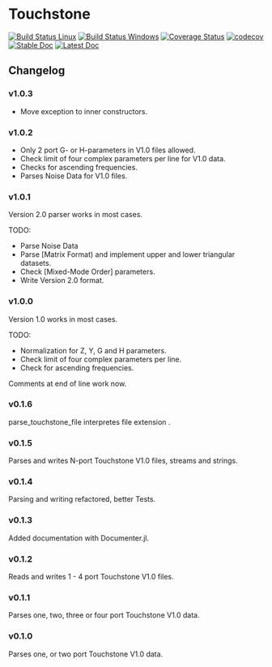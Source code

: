 # Touchstone

[![Build Status Linux](https://travis-ci.org/mpichl87/Touchstone.jl.svg?branch=master)](https://travis-ci.org/mpichl87/Touchstone.jl)
[![Build Status Windows](https://ci.appveyor.com/api/projects/status/github/mpichl87/Touchstone.jl?svg=true)](https://ci.appveyor.com/project/mpichl87/touchstone-jl?svg=true)
[![Coverage Status](https://coveralls.io/repos/github/mpichl87/Touchstone.jl/badge.svg?branch=master)](https://coveralls.io/github/mpichl87/Touchstone.jl?branch=master)
[![codecov](https://codecov.io/gh/mpichl87/Touchstone.jl/branch/master/graph/badge.svg)](https://codecov.io/gh/mpichl87/Touchstone.jl)
[![Stable Doc](https://img.shields.io/badge/docs-stable-blue.svg)](https://mpichl87.github.io/Touchstone.jl/stable)
[![Latest Doc](https://img.shields.io/badge/docs-latest-blue.svg)](https://mpichl87.github.io/Touchstone.jl/latest)


## Changelog

### v1.0.3

- Move exception to inner constructors.


### v1.0.2

- Only 2 port G- or H-parameters in V1.0 files allowed.
- Check limit of four complex parameters per line for V1.0 data.
- Checks for ascending frequencies.
- Parses Noise Data for V1.0 files.

### v1.0.1

Version 2.0 parser works in most cases.

TODO:

- Parse Noise Data
- Parse [Matrix Format) and implement upper and lower triangular datasets.
- Check [Mixed-Mode Order] parameters.
- Write Version 2.0 format.


### v1.0.0

Version 1.0 works in most cases.

TODO:

- Normalization for Z, Y, G and H parameters.
- Check limit of four complex parameters per line.
- Check for ascending frequencies.

Comments at end of line work now.

### v0.1.6

parse_touchstone_file interpretes file extension .

### v0.1.5

Parses and writes N-port Touchstone V1.0 files, streams and strings.

### v0.1.4

Parsing and writing refactored, better Tests.

### v0.1.3

Added documentation with Documenter.jl.

### v0.1.2

Reads and writes 1 - 4 port Touchstone V1.0 files.

### v0.1.1

Parses one, two, three or four port Touchstone V1.0 data.

### v0.1.0

Parses one, or two port Touchstone V1.0 data.
